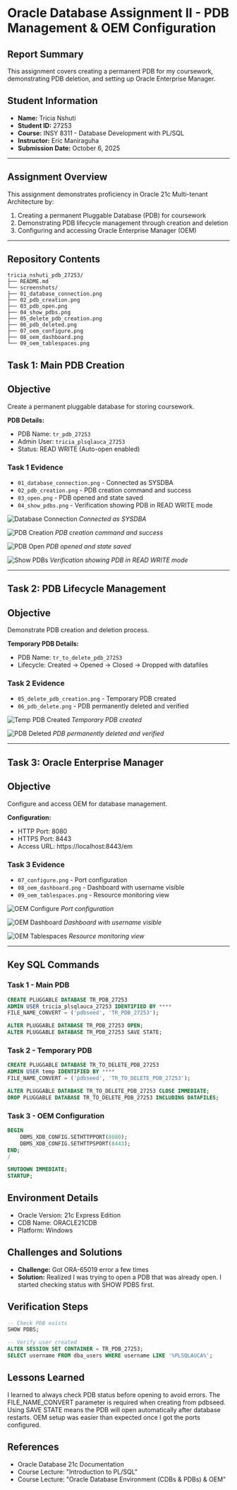 # Oracle Database Assignment II - PDB Management & OEM Configuration

## Report Summary

This assignment covers creating a permanent PDB for my coursework, demonstrating PDB deletion, and setting up Oracle Enterprise Manager.

## Student Information

- **Name:** Tricia Nshuti
- **Student ID:** 27253
- **Course:** INSY 8311 - Database Development with PL/SQL
- **Instructor:** Eric Maniraguha
- **Submission Date:** October 6, 2025

---

## Assignment Overview

This assignment demonstrates proficiency in Oracle 21c Multi-tenant Architecture by:

1. Creating a permanent Pluggable Database (PDB) for coursework
2. Demonstrating PDB lifecycle management through creation and deletion
3. Configuring and accessing Oracle Enterprise Manager (OEM)

---

## Repository Contents

```
tricia_nshuti_pdb_27253/
├── README.md
└── screenshots/
├── 01_database_connection.png
├── 02_pdb_creation.png
├── 03_pdb_open.png
├── 04_show_pdbs.png
├── 05_delete_pdb_creation.png
├── 06_pdb_deleted.png
├── 07_oem_configure.png
├── 08_oem_dashboard.png
└── 09_oem_tablespaces.png
```

## Task 1: Main PDB Creation

## Objective

Create a permanent pluggable database for storing coursework.

**PDB Details:**

- PDB Name: `tr_pdb_27253`
- Admin User: `tricia_plsqlauca_27253`
- Status: READ WRITE (Auto-open enabled)

### Task 1 Evidence

- `01_database_connection.png` - Connected as SYSDBA
- `02_pdb_creation.png` - PDB creation command and success
- `03_open.png` - PDB opened and state saved
- `04_show_pdbs.png` - Verification showing PDB in READ WRITE mode

![Database Connection](screenshots/01_database_connection.png)
_Connected as SYSDBA_

![PDB Creation](screenshots/02_pdb_creation.png)
_PDB creation command and success_

![PDB Open](screenshots/03_open.png)
_PDB opened and state saved_

![Show PDBs](screenshots/04_show_pdbs.png)
_Verification showing PDB in READ WRITE mode_

---

## Task 2: PDB Lifecycle Management

## Objective

Demonstrate PDB creation and deletion process.

**Temporary PDB Details:**

- PDB Name: `tr_to_delete_pdb_27253`
- Lifecycle: Created → Opened → Closed → Dropped with datafiles

### Task 2 Evidence

- `05_delete_pdb_creation.png` - Temporary PDB created
- `06_pdb_delete.png` - PDB permanently deleted and verified

![Temp PDB Created](screenshots/05_delete_pdb_creation.png)
_Temporary PDB created_

![PDB Deleted](screenshots/06_pdb_delete.png)
_PDB permanently deleted and verified_

---

## Task 3: Oracle Enterprise Manager

## Objective

Configure and access OEM for database management.

**Configuration:**

- HTTP Port: 8080
- HTTPS Port: 8443
- Access URL: https://localhost:8443/em

### Task 3 Evidence

- `07_configure.png` - Port configuration
- `08_oem_dashboard.png` - Dashboard with username visible
- `09_oem_tablespaces.png` - Resource monitoring view

![OEM Configure](screenshots/07_configure.png)
_Port configuration_

![OEM Dashboard](screenshots/08_oem_dashboard.png)
_Dashboard with username visible_

![OEM Tablespaces](screenshots/09_oem_tablespaces.png)
_Resource monitoring view_

---

## Key SQL Commands

### Task 1 - Main PDB

```sql
CREATE PLUGGABLE DATABASE TR_PDB_27253
ADMIN USER tricia_plsqlauca_27253 IDENTIFIED BY ****
FILE_NAME_CONVERT = ('pdbseed', 'TR_PDB_27253');

ALTER PLUGGABLE DATABASE TR_PDB_27253 OPEN;
ALTER PLUGGABLE DATABASE TR_PDB_27253 SAVE STATE;
```

### Task 2 - Temporary PDB

```sql
CREATE PLUGGABLE DATABASE TR_TO_DELETE_PDB_27253
ADMIN USER temp IDENTIFIED BY ****
FILE_NAME_CONVERT = ('pdbseed', 'TR_TO_DELETE_PDB_27253');

ALTER PLUGGABLE DATABASE TR_TO_DELETE_PDB_27253 CLOSE IMMEDIATE;
DROP PLUGGABLE DATABASE TR_TO_DELETE_PDB_27253 INCLUDING DATAFILES;
```

### Task 3 - OEM Configuration

```sql
BEGIN
	DBMS_XDB_CONFIG.SETHTTPPORT(8080);
	DBMS_XDB_CONFIG.SETHTTPSPORT(8443);
END;
/

SHUTDOWN IMMEDIATE;
STARTUP;
```

## Environment Details

- Oracle Version: 21c Express Edition
- CDB Name: ORACLE21CDB
- Platform: Windows

## Challenges and Solutions

- **Challenge:** Got ORA-65019 error a few times
- **Solution:** Realized I was trying to open a PDB that was already open. I started checking status with SHOW PDBS first.

## Verification Steps

```sql
-- Check PDB exists
SHOW PDBS;

-- Verify user created
ALTER SESSION SET CONTAINER = TR_PDB_27253;
SELECT username FROM dba_users WHERE username LIKE '%PLSQLAUCA%';
```

## Lessons Learned

I learned to always check PDB status before opening to avoid errors. The FILE_NAME_CONVERT parameter is required when creating from pdbseed. Using SAVE STATE means the PDB will open automatically after database restarts. OEM setup was easier than expected once I got the ports configured.

## References

- Oracle Database 21c Documentation
- Course Lecture: "Introduction to PL/SQL"
- Course Lecture: "Oracle Database Environment (CDBs & PDBs) & OEM"
